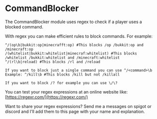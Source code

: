 # CommandBlocker

The CommandBlocker module uses regex to check if a player uses a blocked command.

With regex you can make efficient rules to block commands. For example:

```text
^/(op\b|bukkit:op|minecrafft:op) #This blocks /op /bukkit:op and /minecraft:op
/(whitelist|bukkit:whitelist|minecraf:whitelist) #This blocks /whitelist /bukkit:whitelist and /minecraft:whitelist
^/(rl\b|reload) #This blocks /rl and /reload

If you want to block just a single command you can use ^/<command>\b
Example: ^/kill\b #This blocks /kill but not /killall

If you want to block /? for example you can use \/\?
```

You can test your regex expressions at an online website like: [https://regexr.com/](https://regexr.com/)

Want to share your regex expressions? Send me a messages on spigot or discord and I'll add them to this page with your name and explanation.

